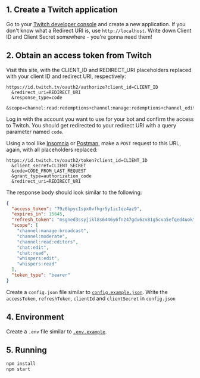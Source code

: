 ## 1. Create a Twitch application

Go to your [Twitch developer console](https://dev.twitch.tv/console/apps) and create a new application. If you don't know what a Redirect URI is, use `http://localhost`. Write down Client ID and Client Secret somewhere - you're gonna need them!

## 2. Obtain an access token from Twitch

Visit this site, with the CLIENT_ID and REDIRECT_URI placeholders replaced with your client ID and redirect URI, respectively:

```
https://id.twitch.tv/oauth2/authorize?client_id=CLIENT_ID
  &redirect_uri=REDIRECT_URI
  &response_type=code
  &scope=channel:read:redemptions+channel:manage:redemptions+channel_editor+chat:read+chat:edit+whispers:read+whispers:edit+channel:moderate+channel:read:editors+channel:manage:broadcast+user:read:broadcast+user:edit:broadcast
```

Log in with the account you want to use for your bot and confirm the access to Twitch. You should get redirected to your redirect URI with a query parameter named `code`.

Using a tool like [Insomnia](https://insomnia.rest) or [Postman](https://www.getpostman.com), make a `POST` request to this URL, again, with all placeholders replaced:

```
https://id.twitch.tv/oauth2/token?client_id=CLIENT_ID
  &client_secret=CLIENT_SECRET
  &code=CODE_FROM_LAST_REQUEST
  &grant_type=authorization_code
  &redirect_uri=REDIRECT_URI
```

The response body should look similar to the following:

```json
{
  "access_token": "79z6bpyc1spx0vfkgr5y1ic1qz4az9",
  "expires_in": 15645,
  "refresh_token": "msgned3ssyjikl8s6446y6fn247gdv6zv81g5cva5efqed4uok",
  "scope": [
    "channel:manage:broadcast",
    "channel:moderate",
    "channel:read:editors",
    "chat:edit",
    "chat:read",
    "whispers:edit",
    "whispers:read"
  ],
  "token_type": "bearer"
}
```

Create a `config.json` file similar to [`config.example.json`](config/config.example.json). Write the `accessToken`, `refreshToken`, `clientId` and `clientSecret` in `config.json`

## 4. Environment

Create a `.env` file similar to [`.env.example`](.env.example).

## 5. Running

```bash
npm install
npm start
```
